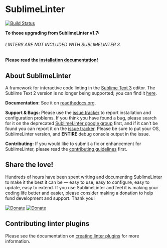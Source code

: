 SublimeLinter
=============

[![Build Status](https://travis-ci.org/SublimeLinter/SublimeLinter3.svg?branch=master)](https://travis-ci.org/SublimeLinter/SublimeLinter3)

**To those upgrading from SublimeLinter v1.7:**

###### LINTERS ARE *NOT* INCLUDED WITH SUBLIMELINTER 3. ######

**Please read the [installation documentation](http://sublimelinter.readthedocs.org/en/latest/installation.html)!**

## About SublimeLinter
A framework for interactive code linting in the [Sublime Text 3](http://sublimetext.com/3) editor. The Sublime Text 2 version is no longer being supported; you can find it [here](https://github.com/SublimeLinter/SublimeLinter).

**Documentation:** See it on [readthedocs.org](http://sublimelinter.readthedocs.org).

**Support & Bugs:** Please use the [issue tracker](https://github.com/SublimeLinter/SublimeLinter3/issues) to report installation and configuration problems. If you think you have found a bug, please search for it on the deprecated [SublimeLinter google group](https://groups.google.com/forum/#!forum/sublimelinter) first, and if it can't be found you can report it on the [issue tracker](https://github.com/SublimeLinter/SublimeLinter3/issues). Please be sure to put your OS, SublimeLinter version, and **ENTIRE** debug console output in the issue.

**Contributing:** If you would like to submit a fix or enhancement for SublimeLinter, please read the [contributing guidelines](http://sublimelinter.readthedocs.org/contributing.html) first.

## Share the love!
Hundreds of hours have been spent writing and documenting SublimeLinter to make it the best it can be — easy to use, easy to configure, easy to update, easy to extend. If you use SublimeLinter and feel it is making your coding life better and easier, please consider making a donation to help fund development and support. Thank you!

[![Donate](http://grotewold.me/assets/button-paypal.png)](https://www.paypal.com/cgi-bin/webscr?cmd=_s-xclick&hosted_button_id=FK7SKD3X8N7BU)
[![Donate](http://grotewold.me/assets/button-gratipay.png)](https://gratipay.com/skj3gg)

## Contributing linter plugins
Please see the documentation on [creating linter plugins](http://sublimelinter.readthedocs.org/en/latest/creating_a_linter.html) for more information.
